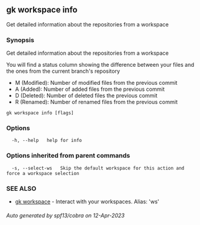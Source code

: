 ## gk workspace info

Get detailed information about the repositories from a workspace

### Synopsis

Get detailed information about the repositories from a workspace

You will find a status column showing the difference between your files and the ones from the current branch's repository
- M (Modified): Number of modified files from the previous commit
- A (Added): Number of added files from the previous commit
- D (Deleted): Number of deleted files the previous commit
- R (Renamed): Number of renamed files from the previous commit

```
gk workspace info [flags]
```

### Options

```
  -h, --help   help for info
```

### Options inherited from parent commands

```
  -s, --select-ws   Skip the default workspace for this action and force a workspace selection
```

### SEE ALSO

* [gk workspace](gk_workspace.md)	 - Interact with your workspaces. Alias: 'ws'

###### Auto generated by spf13/cobra on 12-Apr-2023

